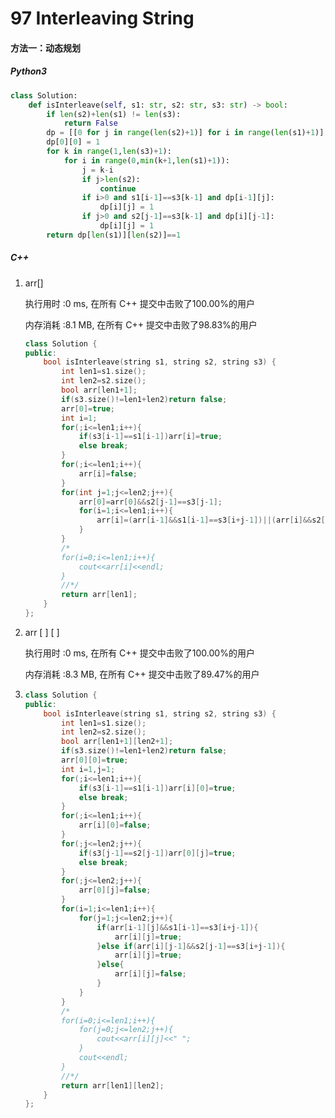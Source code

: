 # 97 Interleaving String

#### 方法一：动态规划

##### Python3

```python
class Solution:
    def isInterleave(self, s1: str, s2: str, s3: str) -> bool:
        if len(s2)+len(s1) != len(s3):
            return False
        dp = [[0 for j in range(len(s2)+1)] for i in range(len(s1)+1)]
        dp[0][0] = 1
        for k in range(1,len(s3)+1):
            for i in range(0,min(k+1,len(s1)+1)):
                j = k-i
                if j>len(s2):
                    continue
                if i>0 and s1[i-1]==s3[k-1] and dp[i-1][j]:
                    dp[i][j] = 1
                if j>0 and s2[j-1]==s3[k-1] and dp[i][j-1]:
                    dp[i][j] = 1
        return dp[len(s1)][len(s2)]==1
```



##### C++

1. arr[]

   执行用时 :0 ms, 在所有 C++ 提交中击败了100.00%的用户

   内存消耗 :8.1 MB, 在所有 C++ 提交中击败了98.83%的用户

   ```c++
   class Solution {
   public:
       bool isInterleave(string s1, string s2, string s3) {
           int len1=s1.size();
           int len2=s2.size();
           bool arr[len1+1];
           if(s3.size()!=len1+len2)return false;
           arr[0]=true;
           int i=1;
           for(;i<=len1;i++){
               if(s3[i-1]==s1[i-1])arr[i]=true;
               else break;
           }
           for(;i<=len1;i++){
               arr[i]=false;
           }
           for(int j=1;j<=len2;j++){
               arr[0]=arr[0]&&s2[j-1]==s3[j-1];
               for(i=1;i<=len1;i++){
                   arr[i]=(arr[i-1]&&s1[i-1]==s3[i+j-1])||(arr[i]&&s2[j-1]==s3[i+j-1]);
               }
           }
           /*
           for(i=0;i<=len1;i++){
               cout<<arr[i]<<endl;
           }
           //*/
           return arr[len1];
       }
   };
   ```

2. arr [ ]  [ ]

   执行用时 :0 ms, 在所有 C++ 提交中击败了100.00%的用户

   内存消耗 :8.3 MB, 在所有 C++ 提交中击败了89.47%的用户

3. ```c++
   class Solution {
   public:
       bool isInterleave(string s1, string s2, string s3) {
           int len1=s1.size();
           int len2=s2.size();
           bool arr[len1+1][len2+1];
           if(s3.size()!=len1+len2)return false;
           arr[0][0]=true;
           int i=1,j=1;
           for(;i<=len1;i++){
               if(s3[i-1]==s1[i-1])arr[i][0]=true;
               else break;
           }
           for(;i<=len1;i++){
               arr[i][0]=false;
           }
           for(;j<=len2;j++){
               if(s3[j-1]==s2[j-1])arr[0][j]=true;
               else break;
           }
           for(;j<=len2;j++){
               arr[0][j]=false;
           }
           for(i=1;i<=len1;i++){
               for(j=1;j<=len2;j++){
                   if(arr[i-1][j]&&s1[i-1]==s3[i+j-1]){
                       arr[i][j]=true;
                   }else if(arr[i][j-1]&&s2[j-1]==s3[i+j-1]){
                       arr[i][j]=true;
                   }else{
                       arr[i][j]=false;
                   }
               }
           }
           /*
           for(i=0;i<=len1;i++){
               for(j=0;j<=len2;j++){
                   cout<<arr[i][j]<<" ";
               }
               cout<<endl;
           }
           //*/
           return arr[len1][len2];
       }
   };
   ```